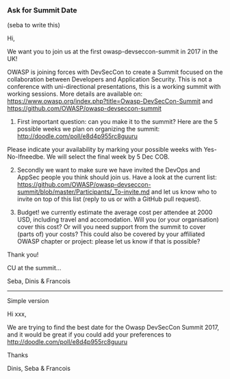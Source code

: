 ### Ask for Summit Date

(seba to write this)


Hi,

We want you to join us at the first owasp-devseccon-summit in 2017 in the UK!

OWASP is joining forces with DevSecCon to create a Summit focused on the collaboration between Developers and Application Security. This is not a conference with uni-directional presentations, this is a working summit with working sessions. More details are available on:
https://www.owasp.org/index.php?title=Owasp-DevSecCon-Summit 
and https://github.com/OWASP/owasp-devseccon-summit

1) First important question: can you make it to the summit?
Here are the 5 possible weeks we plan on organizing the summit:
http://doodle.com/poll/e8d4p955rc8guuru

Please indicate your availability by marking your possible weeks with Yes-No-Ifneedbe.
We will select the final week by 5 Dec COB.

2) Secondly we want to make sure we have invited the DevOps and AppSec people you think should join us.
Have a look at the current list:
https://github.com/OWASP/owasp-devseccon-summit/blob/master/Participants/_To-invite.md
and let us know who to invite on top of this list (reply to us or with a GitHub pull request).

3) Budget! we currently estimate the average cost per attendee at 2000 USD, including travel and accomodation.
Will you (or your organisation) cover this cost? Or will you need support from the summit to cover (parts of) your costs?
This could also be covered by your affiliated OWASP chapter or project: please let us know if that is possible?

Thank you!

CU at the summit...

Seba, Dinis & Francois



----- 
Simple version

Hi xxx,

We are trying to find the best date for the Owasp DevSecCon Summit 2017, and it would be great if you could add your preferences to http://doodle.com/poll/e8d4p955rc8guuru

Thanks

Dinis, Seba & Francois

